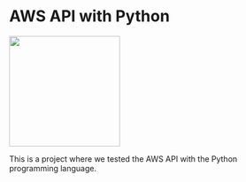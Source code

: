 # AWS API with Python

<img src="/img/python.jpg" width="200"/>

This is a project where we tested the AWS API with the Python programming language.

